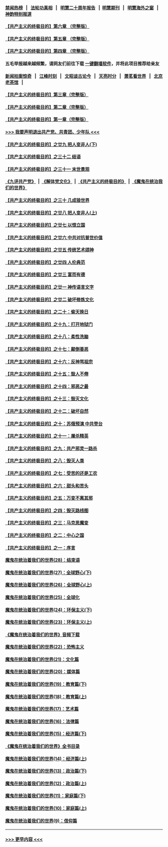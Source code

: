 #### [禁闻热榜](热点新闻.md?=0)  &nbsp;&nbsp;|&nbsp;&nbsp; [法轮功真相](https://github.com/gfw-breaker/truth/blob/master/README.md?=0) &nbsp;&nbsp;|&nbsp;&nbsp; [明慧二十周年报告](https://github.com/gfw-breaker/mh-reports/blob/master/README.md?=0) &nbsp;&nbsp;|&nbsp;&nbsp;[明慧期刊](https://github.com/gfw-breaker/mh-qikan) &nbsp;&nbsp;|&nbsp;&nbsp; [明慧海外之窗](https://github.com/gfw-breaker/mh-news/blob/master/README.md?=0) &nbsp;&nbsp;|&nbsp;&nbsp; [神韵特别报道](https://github.com/gfw-breaker/mh-news/blob/master/shenyun.md?=0)
#### [【共产主义的终极目的】第六章 （完整版）](../pages/nsc422/n11428913.md?t=03060302) 
#### [【共产主义的终极目的】第五章 （完整版）](../pages/nsc422/n11428912.md?t=03060302) 
#### [【共产主义的终极目的】第四章 （完整版）](../pages/nsc422/n11428907.md?t=03060302) 
#### 五毛举报越来越频繁，请网友们前往下载 [一键翻墙软件](https://github.com/gfw-breaker/ssr-accounts)，并将此项目推荐给亲友
#### [新闻拍案惊奇](https://github.com/gfw-breaker/banned-news/blob/master/pages/link4.md) &nbsp;&nbsp;|&nbsp;&nbsp; [江峰时刻](https://github.com/gfw-breaker/banned-news/blob/master/pages/link4.md) &nbsp;&nbsp;|&nbsp;&nbsp; [文昭谈古论今](https://github.com/gfw-breaker/banned-news/blob/master/pages/link4.md) &nbsp;&nbsp;|&nbsp;&nbsp; [天亮时分](https://github.com/gfw-breaker/banned-news/blob/master/pages/link4.md) &nbsp;&nbsp;|&nbsp;&nbsp; [萧茗看世界](https://github.com/gfw-breaker/banned-news/blob/master/pages/link4.md) &nbsp;&nbsp;|&nbsp;&nbsp; [北京老茶馆](https://github.com/gfw-breaker/banned-news/blob/master/pages/link4.md) &nbsp;&nbsp;|&nbsp;&nbsp; 
#### [【共产主义的终极目的】第三章（完整版）](../pages/nsc422/n11428848.md?t=03060302) 
#### [【共产主义的终极目的】第二章（完整版）](../pages/nsc422/n11428831.md?t=03060302) 
#### [【共产主义的终极目的】第一章（完整版）](../pages/nsc422/n11417651.md?t=03060302) 
#### [>>> 我要声明退出共产党、共青团、少年队 <<<](https://github.com/begood0513/goodnews/blob/master/quit/letter.md) 
#### [【共产主义的终极目的】之廿九 把人变非人(下)](../pages/nsc422/n11344140.md?t=03060302) 
#### [【共产主义的终极目的】之三十二 结语](../pages/nsc422/n11360535.md?t=03060302) 
#### [【共产主义的终极目的】之三十一 末世景观](../pages/nsc422/n11351129.md?t=03060302) 
#### [《九评共产党》](https://github.com/begood0513/9ping.md/blob/master/README.md) &nbsp;|&nbsp; [《解体党文化》](../../../../jtdwh.md/blob/master/README.md)  &nbsp;|&nbsp; [《共产主义的终极目的》](../../../../gczydzjmd.md/blob/master/README.md) &nbsp;|&nbsp; [《魔鬼在统治我们的世界》](../../../../mgztzwmdsj.md/blob/master/README.md) 
#### [【共产主义的终极目的】之三十 几成狼世界](../pages/nsc422/n11348280.md?t=03060302) 
#### [【共产主义的终极目的】之廿八 把人变非人(上)](../pages/nsc422/n11340492.md?t=03060302) 
#### [【共产主义的终极目的】之廿七 以恨立国](../pages/nsc422/n11336944.md?t=03060302) 
#### [【共产主义的终极目的】之廿六 中共对抗普世价值](../pages/nsc422/n11324785.md?t=03060302) 
#### [【共产主义的终极目的】之廿五 传统艺术颂神](../pages/nsc422/n11296396.md?t=03060302) 
#### [【共产主义的终极目的】之廿四 人伦典范](../pages/nsc422/n11296397.md?t=03060302) 
#### [【共产主义的终极目的】之廿三 富而有德](../pages/nsc422/n11283598.md?t=03060302) 
#### [【共产主义的终极目的】之廿一 神传语言文字](../pages/nsc422/n11263265.md?t=03060302) 
#### [【共产主义的终极目的】之廿二 破坏修炼文化](../pages/nsc422/n11245728.md?t=03060302) 
#### [【共产主义的终极目的】之二十：偷天换日](../pages/nsc422/n11238846.md?t=03060302) 
#### [【共产主义的终极目的】之十九：打开地狱门](../pages/nsc422/n11206376.md?t=03060302) 
#### [【共产主义的终极目的】之十八：柔性洗脑](../pages/nsc422/n11199994.md?t=03060302) 
#### [【共产主义的终极目的】之十七：颠倒善恶](../pages/nsc422/n11179782.md?t=03060302) 
#### [【共产主义的终极目的】之十六：反神骂祖宗](../pages/nsc422/n11166798.md?t=03060302) 
#### [【共产主义的终极目的】之十五：毁人不倦](../pages/nsc422/n11166792.md?t=03060302) 
#### [【共产主义的终极目的】之十四：邪恶之最](../pages/nsc422/n11150249.md?t=03060302) 
#### [【共产主义的终极目的】之十三：毁灭文化](../pages/nsc422/n11135227.md?t=03060302) 
#### [【共产主义的终极目的】之十二：破坏自然](../pages/nsc422/n11135214.md?t=03060302) 
#### [【共产主义的终极目的】之十：苏俄预演 中共登台](../pages/nsc422/n11118424.md?t=03060302) 
#### [【共产主义的终极目的】之十一：屠杀精英](../pages/nsc422/n11118442.md?t=03060302) 
#### [【共产主义的终极目的】之九：共产邪灵一路杀](../pages/nsc422/n11114139.md?t=03060302) 
#### [【共产主义的终极目的】之八：毁灭人类](../pages/nsc422/n11108503.md?t=03060302) 
#### [【共产主义的终极目的】之七：受苦的还是工农](../pages/nsc422/n11101809.md?t=03060302) 
#### [【共产主义的终极目的】之六：甜头和苦头](../pages/nsc422/n11096971.md?t=03060302) 
#### [【共产主义的终极目的】之五：万变不离其邪](../pages/nsc422/n11091285.md?t=03060302) 
#### [【共产主义的终极目的】之四：毁灭路线图](../pages/nsc422/n11086284.md?t=03060302) 
#### [【共产主义的终极目的】之三：马克思魔变](../pages/nsc422/n11061941.md?t=03060302) 
#### [【共产主义的终极目的】之二：中心之国](../pages/nsc422/n11047728.md?t=03060302) 
#### [【共产主义的终极目的】之一：序言](../pages/nsc422/n11086077.md?t=03060302) 
#### [魔鬼在统治着我们的世界(28)：结束语](../pages/nsc422/n10936246.md?t=03060302) 
#### [魔鬼在统治着我们的世界(27)：全球野心(下)](../pages/nsc422/n10928319.md?t=03060302) 
#### [魔鬼在统治着我们的世界(26)：全球野心(上)](../pages/nsc422/n10900318.md?t=03060302) 
#### [魔鬼在统治着我们的世界(25)：全球化](../pages/nsc422/n10788205.md?t=03060302) 
#### [魔鬼在统治着我们的世界(24)：环保主义(下)](../pages/nsc422/n10695307.md?t=03060302) 
#### [魔鬼在统治着我们的世界(23)：环保主义(上)](../pages/nsc422/n10688613.md?t=03060302) 
#### [《魔鬼在统治着我们的世界》音频下载](../pages/nsc422/n10635553.md?t=03060302) 
#### [魔鬼在统治着我们的世界(22)：恐怖主义](../pages/nsc422/n10614727.md?t=03060302) 
#### [魔鬼在统治着我们的世界(21)：文化篇](../pages/nsc422/n10597706.md?t=03060302) 
#### [魔鬼在统治着我们的世界(20)：媒体篇](../pages/nsc422/n10586579.md?t=03060302) 
#### [魔鬼在统治着我们的世界(19)：教育篇(下)](../pages/nsc422/n10564808.md?t=03060302) 
#### [魔鬼在统治着我们的世界(18)：教育篇(上)](../pages/nsc422/n10526970.md?t=03060302) 
#### [魔鬼在统治着我们的世界(17)：艺术篇](../pages/nsc422/n10499093.md?t=03060302) 
#### [魔鬼在统治着我们的世界(16)：法律篇](../pages/nsc422/n10485969.md?t=03060302) 
#### [魔鬼在统治着我们的世界(15)：经济篇(下)](../pages/nsc422/n10469975.md?t=03060302) 
#### [《魔鬼在统治着我们的世界》全书目录](../pages/nsc422/n10464261.md?t=03060302) 
#### [魔鬼在统治着我们的世界(14)：经济篇(上)](../pages/nsc422/n10457370.md?t=03060302) 
#### [魔鬼在统治着我们的世界(13)：政治篇(下)](../pages/nsc422/n10448270.md?t=03060302) 
#### [魔鬼在统治着我们的世界(12)：政治篇(上)](../pages/nsc422/n10444576.md?t=03060302) 
#### [魔鬼在统治着我们的世界(11)：家庭篇(下)](../pages/nsc422/n10440961.md?t=03060302) 
#### [魔鬼在统治着我们的世界(10)：家庭篇(上)](../pages/nsc422/n10435448.md?t=03060302) 
#### [魔鬼在统治着我们的世界(9)：信仰篇](../pages/nsc422/n10432159.md?t=03060302) 

----
#### [ >>> 更早内容 <<< ](../indexes/nsc422-earlier.md)
